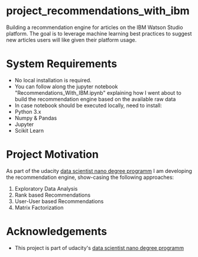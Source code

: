 # project_recommendations_with_ibm
Building a recommendation engine for articles on the IBM Watson Studio platform. The goal is to leverage machine learning best practices to suggest new articles users will like given their platform usage.  

# System Requirements

* No local installation is required. 
* You can follow along the jupyter notebook "Recommendations_With_IBM.ipynb" explaining how I went about to build the recommendation engine  based on the available raw data
* In case notebook should be executed locally, need to install:
 * Python 3.x
 * Numpy & Pandas
 * Jupyter
 * Scikit Learn

# Project Motivation

As part of the udacity <a href="https://www.udacity.com/course/data-scientist-nanodegree--nd025">data scientist nano degree programm</a> I am developing the recommendation engine, show-casing the following approaches:

1. Exploratory Data Analysis
2. Rank based Recommendations
3. User-User based Recommendations
4. Matrix Factorization

# Acknowledgements

* This project is part of udacity's <a href="https://www.udacity.com/course/data-scientist-nanodegree--nd025">data scientist nano degree programm</a>
